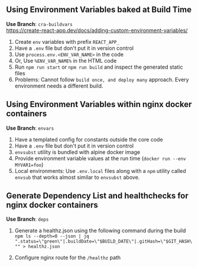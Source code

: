 ## Using Environment Variables baked at Build Time
**Use Branch**: `cra-buildvars`     
https://create-react-app.dev/docs/adding-custom-environment-variables/

1. Create `env` variables with prefix `REACT_APP_`
1. Have a `.env` file but don't put it in version control
1. Use `process.env.<ENV_VAR_NAME>` in the code
1. Or, Use `%ENV_VAR_NAME%` in the HTML code
1. Run `npm run start` or `npm run build` and inspect the generated static files
1. Problems: Cannot follow `build once, and deploy many` approach. Every environment needs a different build.


## Using Environment Variables within nginx docker containers
**Use Branch**: `envars`
1. Have a templated config for constants outside the core code
1. Have a `.env` file but don't put it in version control
1. `envsubst` utility is bundled with alpine docker image
1. Provide environment variable values at the run time (`docker run --env MYVAR1=foo`)
1. Local environments: Use `.env.local` files along with a `npm` utility called `envsub` that works almost similar to `envsubst` above.


## Generate Dependency List and healthchecks for nginx docker containers
**Use Branch**: `deps`
1. Generate a healthz.json using the following command during the build
`npm ls --depth=0 --json | jq ".status=\"green\"|.buildDate=\"$BUILD_DATE\"|.gitHash=\"$GIT_HASH\"" > healthz.json`

1. Configure nginx route for the `/healthz` path
